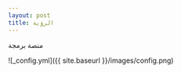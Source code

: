 ```yaml
---
layout: post
title: الرؤية
---
```


منصة برمجة

![_config.yml]({{ site.baseurl }}/images/config.png)
